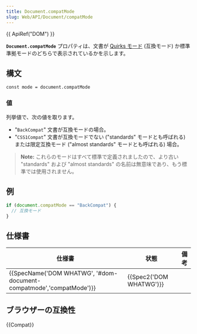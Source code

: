 ```yaml
---
title: Document.compatMode
slug: Web/API/Document/compatMode
---
```


{{ ApiRef("DOM") }}

**`Document.compatMode`** プロパティは、文書が [Quirks モード](/ja/docs/Web/HTML/Quirks_Mode_and_Standards_Mode) (互換モード) か標準準拠モードのどちらで表示されているかを示します。

## 構文

```
const mode = document.compatMode
```

### 値

列挙値で、次の値を取ります。

- "`BackCompat`" 文書が互換モードの場合。
- "`CSS1Compat`" 文書が互換モードでない ("standards" モードとも呼ばれる) または限定互換モード ("almost standards" モードとも呼ばれる) 場合。

> **Note:** これらのモードはすべて標準で定義されましたので、より古い "standards" および "almost standards" の名前は無意味であり、もう標準では使用されません。

## 例

```js
if (document.compatMode == "BackCompat") {
  // 互換モード
}
```

## 仕様書

| 仕様書                                                                                   | 状態                             | 備考 |
| ---------------------------------------------------------------------------------------- | -------------------------------- | ---- |
| {{SpecName('DOM WHATWG', '#dom-document-compatmode','compatMode')}} | {{Spec2('DOM WHATWG')}} |      |

## ブラウザーの互換性

{{Compat}}
